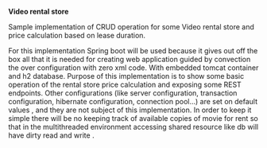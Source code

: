    
**Video rental store** <br/>

Sample implementation of CRUD operation for some Video rental store and price calculation based on lease duration.

For this implementation Spring boot will be used because it gives out off the box all that it is needed for creating web 
application guided by  convection the over configuration with zero xml code.
With embedded tomcat container and h2 database. Purpose of this implementation is to show some basic operation of the rental 
store price calculation and exposing some REST endpoints.
Other configurations (like server configuration, transaction configuration, hibernate configuration, connection pool...) are set on default values 
,  and they are not subject of this implementation.
In order to keep it simple there will be no keeping track of available copies of movie for rent so that in the 
multithreaded environment accessing shared resource like db will have dirty read and write .



